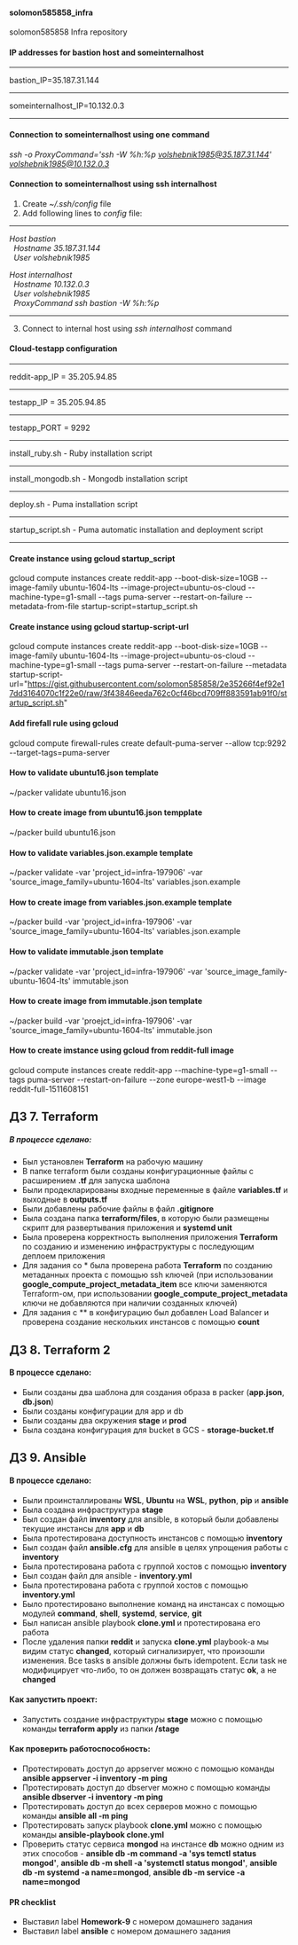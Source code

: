 #### solomon585858_infra
solomon585858 Infra repository

#### IP addresses for bastion host and someinternalhost
***
bastion_IP=35.187.31.144
***
someinternalhost_IP=10.132.0.3
***
#### Connection to someinternalhost using one command
*ssh -o ProxyCommand='ssh -W %h:%p volshebnik1985@35.187.31.144' volshebnik1985@10.132.0.3*

#### Connection to someinternalhost using ssh internalhost
1. Create *~/.ssh/config* file <br />
2. Add following lines to *config* file:
***
*Host bastion <br />
&nbsp;&nbsp;Hostname 35.187.31.144 <br />
&nbsp;&nbsp;User volshebnik1985* <br />

*Host internalhost <br />
&nbsp;&nbsp;Hostname 10.132.0.3 <br />
&nbsp;&nbsp;User volshebnik1985 <br />
&nbsp;&nbsp;ProxyCommand ssh bastion -W %h:%p* <br />
***
3. Connect to internal host using *ssh internalhost* command <br />

#### Cloud-testapp configuration
***
reddit-app_IP = 35.205.94.85
***
testapp_IP = 35.205.94.85
***
testapp_PORT = 9292
***
install_ruby.sh - Ruby installation script
***
install_mongodb.sh - Mongodb installation script
***
deploy.sh - Puma installation script
***
startup_script.sh - Puma automatic installation and deployment script
***
#### Create instance using gcloud startup_script
gcloud compute instances create reddit-app --boot-disk-size=10GB --image-family ubuntu-1604-lts --image-project=ubuntu-os-cloud --machine-type=g1-small --tags puma-server --restart-on-failure --metadata-from-file startup-script=startup_script.sh

#### Create instance using gcloud startup-script-url
gcloud compute instances create reddit-app --boot-disk-size=10GB --image-family ubuntu-1604-lts --image-project=ubuntu-os-cloud --machine-type=g1-small --tags puma-server --restart-on-failure --metadata startup-script-url="https://gist.githubusercontent.com/solomon585858/2e35266f4ef92e17dd3164070c1f22e0/raw/3f43846eeda762c0cf46bcd709ff883591ab91f0/startup_script.sh"


#### Add firefall rule using gcloud
gcloud compute firewall-rules create default-puma-server --allow tcp:9292 --target-tags=puma-server

#### How to validate ubuntu16.json template
~/packer validate ubuntu16.json

#### How to create image from ubuntu16.json tempplate
~/packer build ubuntu16.json

#### How to validate variables.json.example template
~/packer validate -var 'project_id=infra-197906' -var 'source_image_family=ubuntu-1604-lts' variables.json.example

#### How to create image from variables.json.example template
~/packer build -var 'project_id=infra-197906' -var 'source_image_family=ubuntu-1604-lts' variables.json.example

#### How to validate immutable.json template
~/packer validate -var 'project_id=infra-197906' -var 'source_image_family-ubuntu-1604-lts' immutable.json

#### How to create image from immutable.json template
~/packer build -var 'proejct_id=infra-197906' -var 'source_image_family=ubuntu-1604-lts' immutable.json

#### How to create imstance using gcloud from reddit-full image
gcloud compute instances create reddit-app --machine-type=g1-small --tags puma-server --restart-on-failure --zone europe-west1-b --image reddit-full-1511608151

## ДЗ 7. Terraform
##### В процессе сделано:
 - Был установлен **Terraform** на рабочую машину
 - В папке terraform были созданы конфигурационные файлы с расширением **.tf** для запуска шаблона
 - Были продекларированы входные переменные в файле **variables.tf** и выходные в **outputs.tf**
 - Были добавлены рабочие файлы в файл **.gitignore**
 - Была создана папка **terraform/files**, в которую были размещены скрипт для развертывания  приложения и **systemd unit**
 - Была проверена корректность выполнения приложения **Terraform** по созданию и изменению инфраструктуры с последующим деплоем приложения
 - Для задания со * была проверена работа **Terraform** по созданию метаданных проекта с помощью ssh ключей (при использовании **google_compute_project_metadata_item** все ключи заменяются Terraform-ом, при использовании **google_compute_project_metadata** ключи не добавляются при наличии созданных ключей)
 - Для задания с ** в конфигурацию был добавлен Load Balancer и проверена создание нескольких инстансов с помощью **count**

## ДЗ 8. Terraform 2
#### В процессе сделано:
 - Были созданы два шаблона для создания образа в packer (**app.json**, **db.json**)
 - Были созданы конфигурации для app и db
 - Были созданы два окружения **stage** и **prod**
 - Была создана конфигурация для bucket в GCS - **storage-bucket.tf**

## ДЗ 9. Ansible
#### В процессе сделано:
 - Были проинсталлированы **WSL**, **Ubuntu** на **WSL**, **python**, **pip** и **ansible**
 - Была создана инфраструктура **stage**
 - Был создан файл **inventory** для ansible, в который были добавлены текущие инстансы для **app** и **db**
 - Была протестирована доступность инстансов с помощью **inventory** 
 - Был создан файл **ansible.cfg** для ansible в целях упрощения работы с **inventory**
 - Была протестирована работа с группой хостов с помощью **inventory**
 - Был создан файл для ansible - **inventory.yml**
 - Была протестирована работа с группой хостов с помощью **inventory.yml**
 - Было протестировано выполнение команд на инстансах с помощью модулей **command**, **shell**, **systemd**, **service**, **git**
 - Был написан ansible playbook **clone.yml** и протестирована его работа
 - После удаления папки **reddit** и запуска **clone.yml** playbook-а мы видим статус **changed**, который сигнализирует, что произошли изменения. Все tasks в ansible должны быть idempotent. Если task не модифицирует что-либо, то он должен возвращать статус **ok**, а не **changed**

#### Как запустить проект:
 - Запустить создание инфраструктуры **stage** можно с помощью команды **terraform apply** из папки **/stage**

#### Как проверить работоспособность: 
 - Протестировать доступ до appserver можно с помощью команды **ansible appserver -i inventory -m ping**
 - Протестировать доступ до dbserver можно с помощью команды **ansible dbserver -i inventory -m ping**
 - Протестировать доступ до всех серверов можно с помощью команды **ansible all -m ping**
 - Протестировать запуск playbook **clone.yml** можно с помощью команды **ansible-playbook clone.yml**
 - Проверить статус сервиса **mongod** на инстансе **db** можно одним из этих способов - **ansible db -m command -a 'sys
temctl status mongod'**, **ansible db -m shell -a 'systemctl status mongod'**, **ansible db -m systemd -a name=mongod**,
 **ansible db -m service -a name=mongod**

#### PR checklist
 - Выставил label **Homework-9** с номером домашнего задания
 - Выставил label **ansible** с номером домашнего задания

